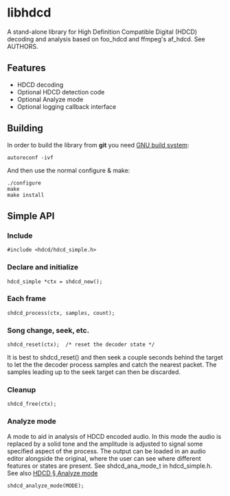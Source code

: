 # libhdcd

A stand-alone library for High Definition Compatible Digital (HDCD) decoding and analysis based on foo_hdcd and ffmpeg's af_hdcd. See AUTHORS.

Features
--------

* HDCD decoding
* Optional HDCD detection code
* Optional Analyze mode
* Optional logging callback interface

Building
--------

In order to build the library from **git** you need [GNU build system][autotools]:

    autoreconf -ivf

And then use the normal configure & make:

    ./configure
    make
    make install

[autotools]: https://autotools.io

Simple API
----------
### Include

    #include <hdcd/hdcd_simple.h>

### Declare and initialize

    hdcd_simple *ctx = shdcd_new();

### Each frame
    
    shdcd_process(ctx, samples, count);

### Song change, seek, etc.

    shdcd_reset(ctx);  /* reset the decoder state */

It is best to shdcd_reset() and then seek a couple seconds behind the target to let the the decoder process samples and catch the nearest packet. The samples leading up to the seek target can then be discarded.

### Cleanup
    
    shdcd_free(ctx);

### Analyze mode

A mode to aid in analysis of HDCD encoded audio. In this mode the audio is replaced by a solid tone and the amplitude is adjusted to signal some specified aspect of the process. The output can be loaded in an audio editor alongside the original, where the user can see where different features or states are present.
See shdcd_ana_mode_t in hdcd_simple.h. See also [HDCD § Analyze mode](http://wiki.hydrogenaud.io/index.php?title=High_Definition_Compatible_Digital#Analyze_mode)

    shdcd_analyze_mode(MODE);


